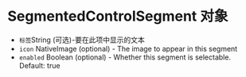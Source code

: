 # SegmentedControlSegment 对象

* ` 标签 `String (可选)-要在此项中显示的文本
* `icon` NativeImage (optional) - The image to appear in this segment
* `enabled` Boolean (optional) - Whether this segment is selectable. Default: true